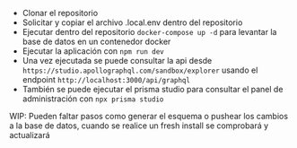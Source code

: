- Clonar el repositorio
- Solicitar y copiar el archivo .local.env dentro del repositorio
- Ejecutar dentro del repositorio `docker-compose up -d` para levantar la base de datos en un contenedor docker
- Ejecutar la aplicación con `npm run dev`
- Una vez ejecutada se puede consultar la api desde `https://studio.apollographql.com/sandbox/explorer` usando el endpoint `http://localhost:3000/api/graphql`
- También se puede ejecutar el prisma studio para consultar el panel de administración con `npx prisma studio`

WIP: Pueden faltar pasos como generar el esquema o pushear los cambios a la base de datos, cuando se realice un fresh install se comprobará y actualizará
